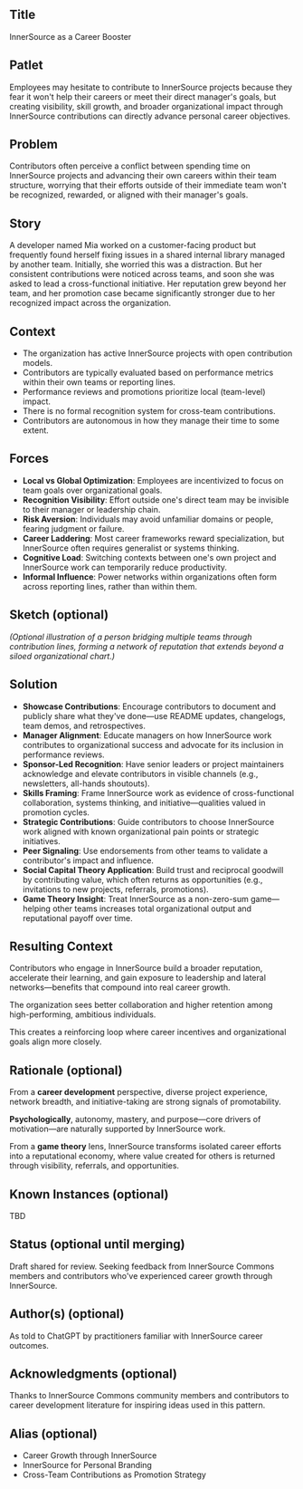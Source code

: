 ## Title

InnerSource as a Career Booster

## Patlet

Employees may hesitate to contribute to InnerSource projects because they fear it won't help their careers or meet their direct manager's goals, but creating visibility, skill growth, and broader organizational impact through InnerSource contributions can directly advance personal career objectives.

## Problem

Contributors often perceive a conflict between spending time on InnerSource projects and advancing their own careers within their team structure, worrying that their efforts outside of their immediate team won't be recognized, rewarded, or aligned with their manager's goals.

## Story

A developer named Mia worked on a customer-facing product but frequently found herself fixing issues in a shared internal library managed by another team. Initially, she worried this was a distraction. But her consistent contributions were noticed across teams, and soon she was asked to lead a cross-functional initiative. Her reputation grew beyond her team, and her promotion case became significantly stronger due to her recognized impact across the organization.

## Context

- The organization has active InnerSource projects with open contribution models.
- Contributors are typically evaluated based on performance metrics within their own teams or reporting lines.
- Performance reviews and promotions prioritize local (team-level) impact.
- There is no formal recognition system for cross-team contributions.
- Contributors are autonomous in how they manage their time to some extent.

## Forces

- **Local vs Global Optimization**: Employees are incentivized to focus on team goals over organizational goals.
- **Recognition Visibility**: Effort outside one's direct team may be invisible to their manager or leadership chain.
- **Risk Aversion**: Individuals may avoid unfamiliar domains or people, fearing judgment or failure.
- **Career Laddering**: Most career frameworks reward specialization, but InnerSource often requires generalist or systems thinking.
- **Cognitive Load**: Switching contexts between one's own project and InnerSource work can temporarily reduce productivity.
- **Informal Influence**: Power networks within organizations often form across reporting lines, rather than within them.

## Sketch (optional)

_(Optional illustration of a person bridging multiple teams through contribution lines, forming a network of reputation that extends beyond a siloed organizational chart.)_

## Solution

- **Showcase Contributions**: Encourage contributors to document and publicly share what they've done—use README updates, changelogs, team demos, and retrospectives.
- **Manager Alignment**: Educate managers on how InnerSource work contributes to organizational success and advocate for its inclusion in performance reviews.
- **Sponsor-Led Recognition**: Have senior leaders or project maintainers acknowledge and elevate contributors in visible channels (e.g., newsletters, all-hands shoutouts).
- **Skills Framing**: Frame InnerSource work as evidence of cross-functional collaboration, systems thinking, and initiative—qualities valued in promotion cycles.
- **Strategic Contributions**: Guide contributors to choose InnerSource work aligned with known organizational pain points or strategic initiatives.
- **Peer Signaling**: Use endorsements from other teams to validate a contributor's impact and influence.
- **Social Capital Theory Application**: Build trust and reciprocal goodwill by contributing value, which often returns as opportunities (e.g., invitations to new projects, referrals, promotions).
- **Game Theory Insight**: Treat InnerSource as a non-zero-sum game—helping other teams increases total organizational output and reputational payoff over time.

## Resulting Context

Contributors who engage in InnerSource build a broader reputation, accelerate their learning, and gain exposure to leadership and lateral networks—benefits that compound into real career growth.

The organization sees better collaboration and higher retention among high-performing, ambitious individuals.

This creates a reinforcing loop where career incentives and organizational goals align more closely.

## Rationale (optional)

From a **career development** perspective, diverse project experience, network breadth, and initiative-taking are strong signals of promotability.

**Psychologically**, autonomy, mastery, and purpose—core drivers of motivation—are naturally supported by InnerSource work.

From a **game theory** lens, InnerSource transforms isolated career efforts into a reputational economy, where value created for others is returned through visibility, referrals, and opportunities.

## Known Instances (optional)

TBD

## Status (optional until merging)

Draft shared for review. Seeking feedback from InnerSource Commons members and contributors who've experienced career growth through InnerSource.

## Author(s) (optional)

As told to ChatGPT by practitioners familiar with InnerSource career outcomes.

## Acknowledgments (optional)

Thanks to InnerSource Commons community members and contributors to career development literature for inspiring ideas used in this pattern.

## Alias (optional)

- Career Growth through InnerSource
- InnerSource for Personal Branding
- Cross-Team Contributions as Promotion Strategy
